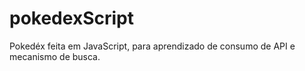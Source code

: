 # pokedexScript
Pokedéx feita em JavaScript, para aprendizado de consumo de API e mecanismo de busca.
